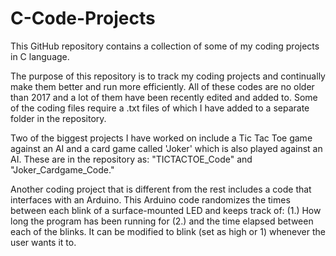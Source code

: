 # C-Code-Projects

This GitHub repository contains a collection of some of my coding projects in C language. 

The purpose of this repository is to track my coding projects and continually make them better and run more efficiently.
All of these codes are no older than 2017 and a lot of them have been recently edited and added to.
Some of the coding files require a .txt files of which I have added to a separate folder in the repository.

Two of the biggest projects I have worked on include a Tic Tac Toe game against an AI and a card game called 'Joker' which is also played against an AI.
These are in the repository as: "TICTACTOE_Code" and "Joker_Cardgame_Code."

Another coding project that is different from the rest includes a code that interfaces with an Arduino.
This Arduino code randomizes the times between each blink of a surface-mounted LED and keeps track of: (1.) How long the program has been running for (2.) and the time elapsed between each of the blinks. It can be modified to blink (set as high or 1) whenever the user wants it to.   
